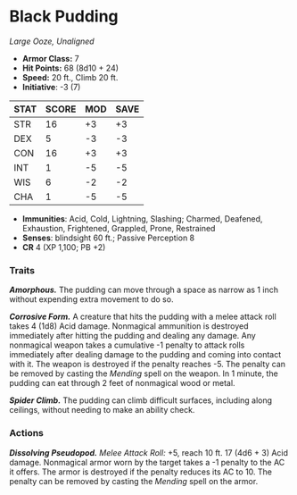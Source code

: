 # Black Pudding

*Large Ooze, Unaligned*

- **Armor Class:** 7
- **Hit Points:** 68 (8d10 + 24)
- **Speed:** 20 ft., Climb 20 ft.
- **Initiative**: -3 (7)

|STAT|SCORE|MOD|SAVE|
| --- | --- | --- | ---- |
| STR | 16 | +3 | +3 |
| DEX | 5 | -3 | -3 |
| CON | 16 | +3 | +3 |
| INT | 1 | -5 | -5 |
| WIS | 6 | -2 | -2 |
| CHA | 1 | -5 | -5 |

- **Immunities**: Acid, Cold, Lightning, Slashing; Charmed, Deafened, Exhaustion, Frightened, Grappled, Prone, Restrained
- **Senses**: blindsight 60 ft.; Passive Perception 8
- **CR** 4 (XP 1,100; PB +2)

### Traits

***Amorphous.*** The pudding can move through a space as narrow as 1 inch without expending extra movement to do so.

***Corrosive Form.*** A creature that hits the pudding with a melee attack roll takes 4 (1d8) Acid damage. Nonmagical ammunition is destroyed immediately after hitting the pudding and dealing any damage. Any nonmagical weapon takes a cumulative -1 penalty to attack rolls immediately after dealing damage to the pudding and coming into contact with it. The weapon is destroyed if the penalty reaches -5. The penalty can be removed by casting the *Mending* spell on the weapon.
In 1 minute, the pudding can eat through 2 feet of nonmagical wood or metal.

***Spider Climb.*** The pudding can climb difficult surfaces, including along ceilings, without needing to make an ability check.


### Actions

***Dissolving Pseudopod.*** *Melee Attack Roll:* +5, reach 10 ft. 17 (4d6 + 3) Acid damage. Nonmagical armor worn by the target takes a -1 penalty to the AC it offers. The armor is destroyed if the penalty reduces its AC to 10. The penalty can be removed by casting the *Mending* spell on the armor.
